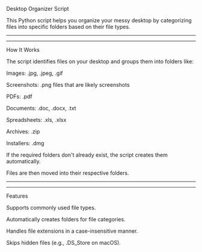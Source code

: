 Desktop Organizer Script

This Python script helps you organize your messy desktop by categorizing files into specific folders based on their file types.


<hr> 
<hr>
How It Works

The script identifies files on your desktop and groups them into folders like:

Images: .jpg, .jpeg, .gif

Screenshots: .png files that are likely screenshots

PDFs: .pdf

Documents: .doc, .docx, .txt

Spreadsheets: .xls, .xlsx

Archives: .zip

Installers: .dmg

If the required folders don't already exist, the script creates them automatically.

Files are then moved into their respective folders.

<hr>
<hr>

Features


Supports commonly used file types.

Automatically creates folders for file categories.

Handles file extensions in a case-insensitive manner.

Skips hidden files (e.g., .DS_Store on macOS).




